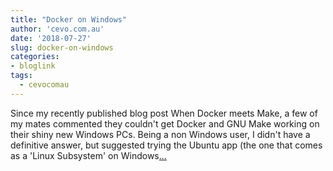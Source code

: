```yaml
---
title: "Docker on Windows"
author: 'cevo.com.au'
date: '2018-07-27'
slug: docker-on-windows
categories:
- bloglink
tags:
  - cevocomau
---
```


Since my recently published blog post When Docker meets Make, a few of my mates commented they couldn't get Docker and GNU Make working on their shiny new Windows PCs. Being a non Windows user, I didn't have a definitive answer, but suggested trying the Ubuntu app (the one that comes as a 'Linux Subsystem' on Windows[... <i class="fas fa-external-link-alt"></i>](https://cevo.com.au/post/2018-07-27-docker-on-windows/)

